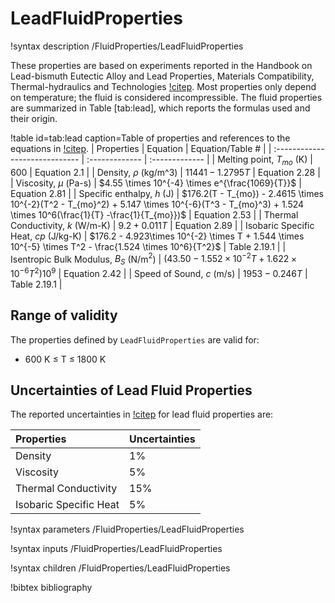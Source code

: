 # LeadFluidProperties

!syntax description /FluidProperties/LeadFluidProperties

These properties are based on experiments reported in the Handbook on Lead-bismuth Eutectic Alloy and Lead
Properties, Materials Compatibility, Thermal-hydraulics and Technologies [!citep](Fazio).
Most properties only depend on temperature; the fluid is considered incompressible.
The fluid properties are summarized in Table [tab:lead], which reports the formulas used and their origin.

!table id=tab:lead caption=Table of properties and references to the equations in [!citep](Fazio).
| Properties                     | Equation       | Equation/Table # |
| :----------------------------- | :------------- | :------------- |
| Melting point, $T_{mo}$ (K)    | 600            | Equation 2.1  |
| Density, $\rho$ (kg/m^3)       | $11441 - 1.2795T$ | Equation 2.28  |
| Viscosity, $\mu$ (Pa-s)        | $4.55 \times 10^{-4} \times e^{\frac{1069}{T}}$ | Equation 2.81  |
| Specific enthalpy, $h$ (J)     | $176.2(T - T_{mo}) - 2.4615 \times 10^{-2}(T^2 - T_{mo}^2) + 5.147 \times 10^{-6}(T^3 - T_{mo}^3) + 1.524 \times 10^6(\frac{1}{T} -\frac{1}{T_{mo}})$ | Equation 2.53  |
| Thermal Conductivity, $k$ (W/m-K)        | $9.2 + 0.011T$ | Equation 2.89  |
| Isobaric Specific Heat, $cp$ (J/kg-K)    | $176.2 - 4.923\times 10^{-2} \times T + 1.544 \times 10^{-5} \times T^2 - \frac{1.524 \times 10^6}{T^2}$ |  Table 2.19.1  |
| Isentropic Bulk Modulus, $B_S$ (N/m$^2$) | $(43.50 - 1.552 \times 10^{-2}T + 1.622 \times 10^{-6}T^2)10^9$ | Equation 2.42  |
| Speed of Sound, $c$ (m/s)                | $1953 - 0.246 T$ | Table 2.19.1 |

## Range of validity

The properties defined by `LeadFluidProperties` are valid for:

 - 600 K $\le$ T $\le$ 1800 K

## Uncertainties of Lead Fluid Properties

The reported uncertainties in [!citep](Fazio) for lead fluid properties are:

| Properties | Uncertainties |
| :------------- | :------------- |
| Density | 1% |
| Viscosity | 5% |
| Thermal Conductivity | 15% |
| Isobaric Specific Heat | 5% |

!syntax parameters /FluidProperties/LeadFluidProperties

!syntax inputs /FluidProperties/LeadFluidProperties

!syntax children /FluidProperties/LeadFluidProperties

!bibtex bibliography

